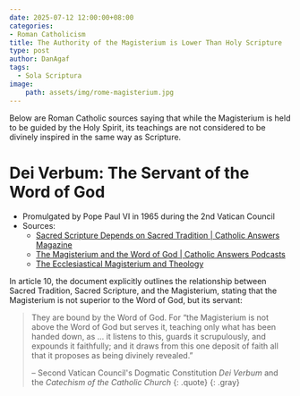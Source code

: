 ```yaml
---
date: 2025-07-12 12:00:00+08:00
categories:
- Roman Catholicism
title: The Authority of the Magisterium is Lower Than Holy Scripture
type: post
author: DanAgaf
tags:
  - Sola Scriptura
image:
    path: assets/img/rome-magisterium.jpg
---
```


Below are Roman Catholic sources saying that while the Magisterium is held to be guided by the Holy Spirit, its teachings are not considered to be divinely inspired in the same way as Scripture.

# Dei Verbum: The Servant of the Word of God
- Promulgated by Pope Paul VI in 1965 during the 2nd Vatican Council
- Sources:
	- [Sacred Scripture Depends on Sacred Tradition \| Catholic Answers Magazine](https://www.catholic.com/magazine/print-edition/sacred-scripture-depends-on-sacred-tradition)
	- [The Magisterium and the Word of God \| Catholic Answers Podcasts](https://www.catholic.com/audio/ddp/the-magisterium-and-the-word-of-god)
	- [The Ecclesiastical Magisterium and Theology](https://www.vatican.va/roman_curia/congregations/cfaith/cti_documents/rc_cti_1975_magistero-teologia_en.html)

In article 10, the document explicitly outlines the relationship between Sacred Tradition, Sacred Scripture, and the Magisterium, stating that the Magisterium is not superior to the Word of God, but its servant:



> They are bound by the Word of God. For “the Magisterium is not above the Word of God but serves it, teaching only what has been handed down, as ... it listens to this, guards it scrupulously, and expounds it faithfully; and it draws from this one deposit of faith all that it proposes as being divinely revealed.”
> 
> – Second Vatican Council's Dogmatic Constitution _Dei Verbum_ and the _Catechism of the Catholic Church_
{: .quote}
{: .gray}